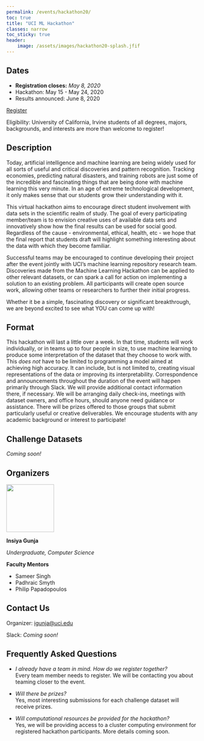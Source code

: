 ```yaml
---
permalink: /events/hackathon20/
toc: true
title: "UCI ML Hackathon"
classes: narrow
toc_sticky: true
header:
    image: /assets/images/hackathon20-splash.jfif
---
```


## Dates

- **Registration closes:** *May 8, 2020*
- Hackathon: May 15 - May 24, 2020
- Results announced: June 8, 2020

<a class="btn btn--large btn--info" href="https://www.eventbrite.com/e/uci-machine-learning-virtual-hackathon-registration-102739861692?utm-medium=discovery&utm-campaign=social&utm-content=attendeeshare&aff=escb&utm-source=cp&utm-term=listing">Register</a>

Eligibility: University of California, Irvine students of all degrees, majors, backgrounds, and interests are more than welcome to register!

## Description

Today, artificial intelligence and machine learning are being widely used for all sorts of useful and critical discoveries and pattern recognition. Tracking economies, predicting natural disasters, and training robots are just some of the incredible and fascinating things that are being done with machine learning this very minute. In an age of extreme technological development, it only makes sense that our students grow their understanding with it.

This virtual hackathon aims to encourage direct student involvement with data sets in the scientific realm of study. The goal of every participating member/team is to envision creative uses of available data sets and innovatively show how the final results can be used for social good. Regardless of the cause - environmental, ethical, health, etc - we hope that the final report that students draft will highlight something interesting about the data with which they become familiar. 

Successful teams may be encouraged to continue developing their project after the event jointly with UCI’s machine learning repository research team. Discoveries made from the Machine Learning Hackathon can be applied to other relevant datasets, or can spark a call for action on implementing a solution to an existing problem. All participants will create open source work, allowing other teams or researchers to further their initial progress.

Whether it be a simple, fascinating discovery or significant breakthrough, we are beyond excited to see what YOU can come up with!

## Format

This hackathon will last a little over a week. In that time, students will work individually, or in teams up to four people in size, to use machine learning to produce some interpretation of the dataset that they choose to work with. This _does not_ have to be limited to programming a model aimed at achieving high accuracy. It can include, but is not limited to, creating visual representations of the data or improving its interpretability. Correspondence and announcements throughout the duration of the event will happen primarily through Slack. We will provide additional contact information there, if necessary. We will be arranging daily check-ins, meetings with dataset owners, and office hours, should anyone need guidance or assistance. There will be prizes offered to those groups that submit particularly useful or creative deliverables. We encourage students with any academic background or interest to participate!

## Challenge Datasets

_Coming soon!_

## Organizers

<img class="align-left" width="125px" src="{{ site.url }}{{ site.baseurl }}/assets/images/insiya-gunja.jpg">

**Insiya Gunja**

_Undergraduate, Computer Science_

**Faculty Mentors**

- Sameer Singh
- Padhraic Smyth
- Philip Papadopoulos

## Contact Us

Organizer: igunja@uci.edu

Slack: _Coming soon!_

<!--
## Schedule

_Coming soon!_

## Computational Resources

_Coming soon!_
-->

## Frequently Asked Questions

- *I already have a team in mind. How do we register together?*<br>
  Every team member needs to register. We will be contacting you about teaming closer to the event.

- *Will there be prizes?*<br>
  Yes, most interesting submissions for each challenge dataset will receive prizes.

- *Will computational resources be provided for the hackathon?*<br>
  Yes, we will be providing access to a cluster computing environment for registered hackathon participants. More details coming soon.
